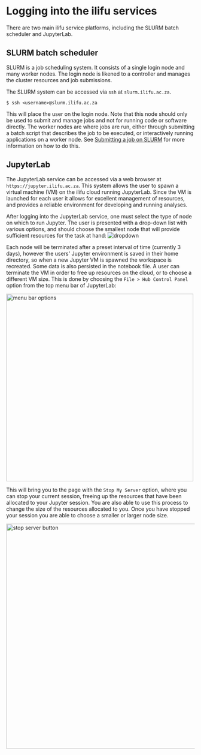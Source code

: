 # Logging into the ilifu services

There are two main ilifu service platforms, including the SLURM batch scheduler and JupyterLab.

## SLURM batch scheduler

SLURM is a job scheduling system. It consists of a single login node and many worker nodes. The login node is likened to a controller and manages the cluster resources and job submissions.

The SLURM system can be accessed via `ssh` at `slurm.ilifu.ac.za`.

```
$ ssh <username>@slurm.ilifu.ac.za
```

This will place the user on the login node. Note that this node should only be used to submit and manage jobs and not for running code or software directly. The worker nodes are where jobs are run, either through submitting a batch script that describes the job to be executed, or interactively running applications on a worker node. See [Submitting a job on SLURM](getting_started/submit_job_slurm.md) for more information on how to do this.


## JupyterLab

The JupyterLab service can be accessed via a web browser at `https://jupyter.ilifu.ac.za`. This system allows the user to spawn a virtual machine (VM) on the ilifu cloud running JupyterLab. Since the VM is launched for each user it allows for excellent management of resources, and provides a reliable environment for developing and running analyses.

After logging into the JupyterLab service, one must select the type of node on which to run Jupyter.  The user is presented with a drop-down list with various options, and should choose the smallest node that will provide sufficient resources for the task at hand:
![dropdown](http://docs.ilifu.ac.za/_media/profile_dropdown_options.png)

Each node will be terminated after a preset interval of time (currently 3 days), however the users' Jupyter environment is saved in their home directory, so when a new Jupyter VM is spawned the workspace is recreated. Some data is also persisted in the notebook file. A user can terminate the VM in order to free up resources on the cloud, or to choose a different VM size.  This is done by choosing the `File > Hub Control Panel` option from the top menu bar of JupyterLab:

<img src="/_media/hub_selection.png" alt="menu bar options" width=500 />

This will bring you to the page with the `Stop My Server` option, where you can stop your current session, freeing up the resources that have been allocated to your Jupyter session. You are also able to use this process to change the size of the resources allocated to you. Once you have stopped your session you are able to choose a smaller or larger node size.

<img src="/_media/stop_server_button.png" alt="stop server button" width=600 />
